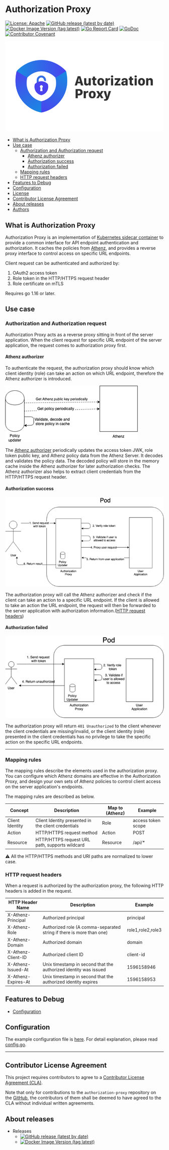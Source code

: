 # Authorization Proxy

[![License: Apache](https://img.shields.io/badge/License-Apache%202.0-blue.svg?style=flat-square)](https://opensource.org/licenses/Apache-2.0)
[![GitHub release (latest by date)](https://img.shields.io/github/v/release/AthenZ/authorization-proxy?style=flat-square&label=Github%20version)](https://github.com/AthenZ/authorization-proxy/releases/latest)
[![Docker Image Version (tag latest)](https://img.shields.io/docker/v/yahoojapan/authorization-proxy/latest?style=flat-square&label=Docker%20version)](https://hub.docker.com/r/yahoojapan/authorization-proxy/tags)
[![Go Report Card](https://goreportcard.com/badge/github.com/AthenZ/authorization-proxy)](https://goreportcard.com/report/github.com/AthenZ/authorization-proxy)
[![GoDoc](http://godoc.org/github.com/AthenZ/authorization-proxy?status.svg)](http://godoc.org/github.com/AthenZ/authorization-proxy)
[![Contributor Covenant](https://img.shields.io/badge/Contributor%20Covenant-v2.0%20adopted-ff69b4.svg)](code_of_conduct.md)

![logo](./images/logo.png)

<!-- TOC depthFrom:1 insertAnchor:false -->

- [What is Authorization Proxy](#what-is-authorization-proxy)
- [Use case](#use-case)
    - [Authorization and Authorization request](#authorization-and-authorization-request)
        - [Athenz authorizer](#athenz-authorizer)
        - [Authorization success](#authorization-success)
        - [Authorization failed](#authorization-failed)
    - [Mapping rules](#mapping-rules)
    - [HTTP request headers](#http-request-headers)
- [Features to Debug](#features-to-debug)
- [Configuration](#configuration)
- [License](#license)
- [Contributor License Agreement](#contributor-license-agreement)
- [About releases](#about-releases)
- [Authors](#authors)

<!-- /TOC -->

## What is Authorization Proxy

Authorization Proxy is an implementation of [Kubernetes sidecar container](https://kubernetes.io/blog/2015/06/the-distributed-system-toolkit-patterns/) to provide a common interface for API endpoint authentication and authorization. It caches the policies from [Athenz](https://github.com/yahoo/athenz), and provides a reverse proxy interface to control access on specific URL endpoints.

Client request can be authenticated and authorized by:
1. OAuth2 access token
1. Role token in the HTTP/HTTPS request header
1. Role certificate on mTLS

Requires go 1.16 or later.

## Use case

### Authorization and Authorization request

Authorization Proxy acts as a reverse proxy sitting in front of the server application. When the client request for specific URL endpoint of the server application, the request comes to authorization proxy first.

#### Athenz authorizer

To authenticate the request, the authorization proxy should know which client identity (role) can take an action on which URL endpoint, therefore the Athenz authorizer is introduced.

![Athenz authorizer](https://github.com/AthenZ/athenz-authorizer/raw/master/docs/assets/policy_updater_overview.png)

The [Athenz authorizer](https://github.com/AthenZ/athenz-authorizer) periodically updates the access token JWK, role token public key, and Athenz policy data from the Athenz Server. It decodes and validates the policy data. The decoded policy will store in the memory cache inside the Athenz authorizer for later authorization checks. The Athenz authorizer also helps to extract client credentials from the HTTP/HTTPS request header.

#### Authorization success

![Auth success](./docs/assets/auth_proxy_use_case_auth_success.png)

The authorization proxy will call the Athenz authorizer and check if the client can take an action to a specific URL endpoint. If the client is allowed to take an action the URL endpoint, the request will then be forwarded to the server application with authorization information.([HTTP request headers](#http-request-headers))

#### Authorization failed

![Auth fail](./docs/assets/auth_proxy_use_case_auth_failed.png)

The authorization proxy will return `401 Unauthorized` to the client whenever the client credentials are missing/invalid, or the client identity (role) presented in the client credentials has no privilege to take the specific action on the specific URL endpoints.

---

### Mapping rules

The mapping rules describe the elements used in the authorization proxy. You can configure which Athenz domains are effective in the Authorization Proxy, and design your own sets of Athenz policies to control client access on the server application's endpoints.

The mapping rules are described as below.

| Concept         | Description                                                | Map to (Athenz)  | Example            |
|-----------------|------------------------------------------------------------|------------------|--------------------|
| Client Identity | Client Identity presented in the client credentials        | Role             | access token scope |
| Action          | HTTP/HTTPS request method                                  | Action           | POST               |
| Resource        | HTTP/HTTPS request URL path, supports wildcard             | Resource         | /api/*             |

⚠️ All the HTTP/HTTPS methods and URI paths are normalized to lower case.

### HTTP request headers

When a request is authorized by the authorization proxy, the following HTTP headers is added in the request.

| HTTP Header Name    | Description                                                              | Example           |
|---------------------|--------------------------------------------------------------------------|-------------------|
| X-Athenz-Principal  | Authorized principal                                                     | principal         |
| X-Athenz-Role       | Authorized role (A comma-separated string if there is more than one)      | role1,role2,role3 |
| X-Athenz-Domain     | Authorized domain                                                        | domain            |
| X-Athenz-Client-ID  | Authorized client ID                                                     | client-id         |
| X-Athenz-Issued-At  | Unix timestamp in second that the authorized identity was issued                          | 1596158946        |
| X-Athenz-Expires-At | Unix timestamp in second that the authorized identity expires                             | 1596158953        |

## Features to Debug

- [Configuration](./docs/debug.md)

## Configuration

The example configuration file is [here](./test/data/example_config.yaml).
For detail explanation, please read [config.go](./config/config.go).

---

## Contributor License Agreement

This project requires contributors to agree to a [Contributor License Agreement (CLA)](https://gist.github.com/ydnjp/3095832f100d5c3d2592).

Note that only for contributions to the `authorization-proxy` repository on the [GitHub](https://github.com/AthenZ/authorization-proxy), the contributors of them shall be deemed to have agreed to the CLA without individual written agreements.

## About releases

- Releases
    - [![GitHub release (latest by date)](https://img.shields.io/github/v/release/AthenZ/authorization-proxy?style=flat-square&label=Github%20version)](https://github.com/AthenZ/authorization-proxy/releases/latest)
    - [![Docker Image Version (tag latest)](https://img.shields.io/docker/v/yahoojapan/authorization-proxy/latest?style=flat-square&label=Docker%20version)](https://hub.docker.com/r/yahoojapan/authorization-proxy/tags)

